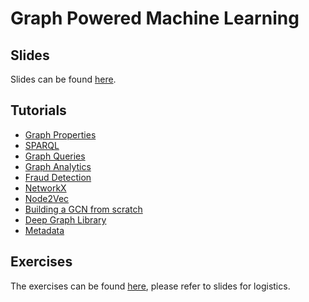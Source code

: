 # Graph Powered Machine Learning
 
## Slides 
Slides can be  found [here](https://docs.google.com/presentation/d/1O8MopCYL7tr4cavs23mbuf4TW2C1Cy8XW9E96Qs9PzA).

## Tutorials

* [Graph Properties](https://colab.research.google.com/github/joerg84/Graph_Powered_ML_Workshop/blob/master/Graph_properties.ipynb)
* [SPARQL](https://colab.research.google.com/github/joerg84/Graph_Powered_ML_Workshop/blob/master/Sparql.ipynb)
* [Graph Queries](https://colab.research.google.com/github/joerg84/Graph_Powered_ML_Workshop/blob/master/Graphs_Queries.ipynb)
* [Graph Analytics]( https://colab.research.google.com/github/joerg84/Graph_Powered_ML_Workshop/blob/master/Graph_Analytics.ipynb)
* [Fraud Detection]( https://colab.research.google.com/github/joerg84/Graph_Powered_ML_Workshop/blob/master/Fraud_Detection.ipynb)
* [NetworkX](https://colab.research.google.com/github/joerg84/Graph_Powered_ML_Workshop/blob/master/NetworkX.ipynb)
* [Node2Vec](https://colab.research.google.com/github/joerg84/Graph_Powered_ML_Workshop/blob/master/Node2Vec.ipynb)
* [Building a GCN from scratch](https://colab.research.google.com/github/joerg84/Graph_Powered_ML_Workshop/blob/master/Basic_GCN.ipynb)
* [Deep Graph Library](https://colab.research.google.com/github/joerg84/Graph_Powered_ML_Workshop/blob/master/DGL.ipynb)
* [Metadata](https://colab.research.google.com/github/joerg84/Graph_Powered_ML_Workshop/blob/master/Metadata.ipynb)

## Exercises
The exercises can be found [here](https://github.com/joerg84/Graph_Powered_ML_Workshop/tree/master/excercises), please refer to slides for logistics.


